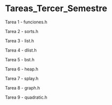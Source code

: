 # Tareas_Tercer_Semestre

Tarea 1 - funciones.h

Tarea 2 - sorts.h

Tarea 3 - list.h

Tarea 4 - dlist.h

Tarea 5 - bst.h

Tarea 6 - heap.h

Tarea 7 - splay.h

Tarea 8 - graph.h

Tarea 9 - quadratic.h

